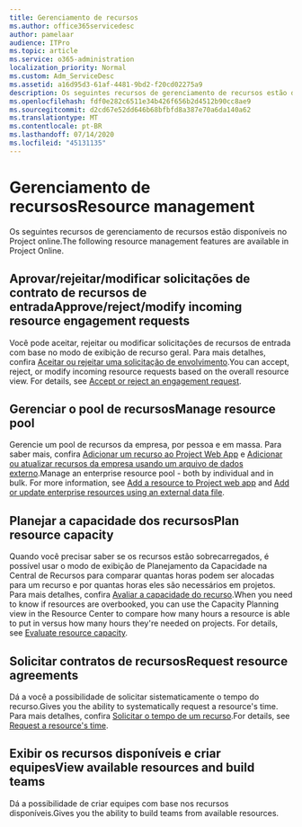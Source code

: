 ```yaml
---
title: Gerenciamento de recursos
ms.author: office365servicedesc
author: pamelaar
audience: ITPro
ms.topic: article
ms.service: o365-administration
localization_priority: Normal
ms.custom: Adm_ServiceDesc
ms.assetid: a16d95d3-61af-4481-9bd2-f20cd02275a9
description: Os seguintes recursos de gerenciamento de recursos estão disponíveis no Project online.
ms.openlocfilehash: fdf0e282c6511e34b426f656b2d4512b90cc8ae9
ms.sourcegitcommit: d2cd67e52dd646b68bfbfd8a387e70a6da140a62
ms.translationtype: MT
ms.contentlocale: pt-BR
ms.lasthandoff: 07/14/2020
ms.locfileid: "45131135"
---
```

# <a name="resource-management"></a><span data-ttu-id="addbc-103">Gerenciamento de recursos</span><span class="sxs-lookup"><span data-stu-id="addbc-103">Resource management</span></span>

<span data-ttu-id="addbc-104">Os seguintes recursos de gerenciamento de recursos estão disponíveis no Project online.</span><span class="sxs-lookup"><span data-stu-id="addbc-104">The following resource management features are available in Project Online.</span></span>
  
## <a name="approverejectmodify-incoming-resource-engagement-requests"></a><span data-ttu-id="addbc-105">Aprovar/rejeitar/modificar solicitações de contrato de recursos de entrada</span><span class="sxs-lookup"><span data-stu-id="addbc-105">Approve/reject/modify incoming resource engagement requests</span></span>

<span data-ttu-id="addbc-p101">Você pode aceitar, rejeitar ou modificar solicitações de recursos de entrada com base no modo de exibição de recurso geral. Para mais detalhes, confira [Aceitar ou rejeitar uma solicitação de envolvimento](https://go.microsoft.com/fwlink/?LinkID=823659&amp;clcid=0x409).</span><span class="sxs-lookup"><span data-stu-id="addbc-p101">You can accept, reject, or modify incoming resource requests based on the overall resource view. For details, see [Accept or reject an engagement request](https://go.microsoft.com/fwlink/?LinkID=823659&amp;clcid=0x409).</span></span>
  
## <a name="manage-resource-pool"></a><span data-ttu-id="addbc-108">Gerenciar o pool de recursos</span><span class="sxs-lookup"><span data-stu-id="addbc-108">Manage resource pool</span></span>

<span data-ttu-id="addbc-p102">Gerencie um pool de recursos da empresa, por pessoa e em massa. Para saber mais, confira [Adicionar um recurso ao Project Web App](https://go.microsoft.com/fwlink/?LinkID=823660&amp;clcid=0x409) e [Adicionar ou atualizar recursos da empresa usando um arquivo de dados externo](https://go.microsoft.com/fwlink/?LinkID=823661&amp;clcid=0x409).</span><span class="sxs-lookup"><span data-stu-id="addbc-p102">Manage an enterprise resource pool - both by individual and in bulk. For more information, see [Add a resource to Project web app](https://go.microsoft.com/fwlink/?LinkID=823660&amp;clcid=0x409) and [Add or update enterprise resources using an external data file](https://go.microsoft.com/fwlink/?LinkID=823661&amp;clcid=0x409).</span></span>
  
## <a name="plan-resource-capacity"></a><span data-ttu-id="addbc-111">Planejar a capacidade dos recursos</span><span class="sxs-lookup"><span data-stu-id="addbc-111">Plan resource capacity</span></span>

<span data-ttu-id="addbc-p103">Quando você precisar saber se os recursos estão sobrecarregados, é possível usar o modo de exibição de Planejamento da Capacidade na Central de Recursos para comparar quantas horas podem ser alocadas para um recurso e por quantas horas eles são necessários em projetos. Para mais detalhes, confira [Avaliar a capacidade do recurso](https://go.microsoft.com/fwlink/?LinkID=823662&amp;clcid=0x409).</span><span class="sxs-lookup"><span data-stu-id="addbc-p103">When you need to know if resources are overbooked, you can use the Capacity Planning view in the Resource Center to compare how many hours a resource is able to put in versus how many hours they're needed on projects. For details, see [Evaluate resource capacity](https://go.microsoft.com/fwlink/?LinkID=823662&amp;clcid=0x409).</span></span>
  
## <a name="request-resource-agreements"></a><span data-ttu-id="addbc-114">Solicitar contratos de recursos</span><span class="sxs-lookup"><span data-stu-id="addbc-114">Request resource agreements</span></span>

<span data-ttu-id="addbc-115">Dá a você a possibilidade de solicitar sistematicamente o tempo do recurso.</span><span class="sxs-lookup"><span data-stu-id="addbc-115">Gives you the ability to systematically request a resource's time.</span></span> <span data-ttu-id="addbc-116">Para mais detalhes, confira [Solicitar o tempo de um recurso](https://go.microsoft.com/fwlink/?LinkID=823663&amp;clcid=0x409).</span><span class="sxs-lookup"><span data-stu-id="addbc-116">For details, see [Request a resource's time](https://go.microsoft.com/fwlink/?LinkID=823663&amp;clcid=0x409).</span></span>
  
## <a name="view-available-resources-and-build-teams"></a><span data-ttu-id="addbc-117">Exibir os recursos disponíveis e criar equipes</span><span class="sxs-lookup"><span data-stu-id="addbc-117">View available resources and build teams</span></span>

<span data-ttu-id="addbc-118">Dá a possibilidade de criar equipes com base nos recursos disponíveis.</span><span class="sxs-lookup"><span data-stu-id="addbc-118">Gives you the ability to build teams from available resources.</span></span>
  